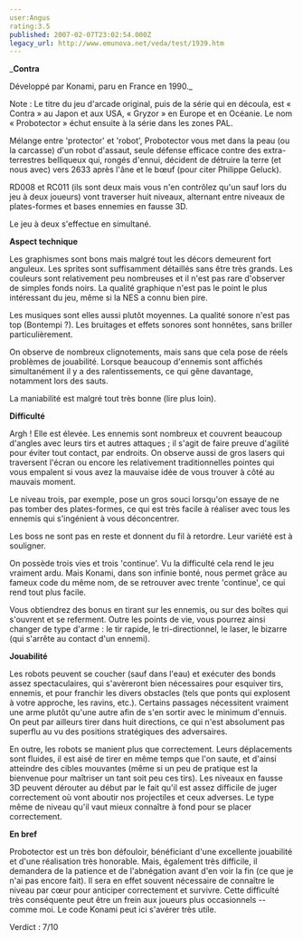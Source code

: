 ```yaml
---
user:Angus
rating:3.5
published: 2007-02-07T23:02:54.000Z
legacy_url: http://www.emunova.net/veda/test/1939.htm
---
```

_**Contra**  

  

Développé par Konami, paru en France en 1990\._  

  

  

Note : Le titre du jeu d'arcade original, puis de la série qui en découla, est « Contra » au Japon et aux USA, « Gryzor » en Europe et en Océanie. Le nom « Probotector » échut ensuite à la série dans les zones PAL.  

  

Mélange entre 'protector' et 'robot', Probotector vous met dans la peau (ou la carcasse) d'un robot d'assaut, seule défense efficace contre des extra-terrestres belliqueux qui, rongés d'ennui, décident de détruire la terre (et nous avec) vers 2633 après l'âne et le bœuf (pour citer Philippe Geluck).  

  

RD008 et RC011 (ils sont deux mais vous n'en contrôlez qu'un sauf lors du jeu à deux joueurs) vont traverser huit niveaux, alternant entre niveaux de plates-formes et bases ennemies en fausse 3D.  

Le jeu à deux s'effectue en simultané.  

  

**Aspect technique**  

  

Les graphismes sont bons mais malgré tout les décors demeurent fort anguleux. Les sprites sont suffisamment détaillés sans être très grands. Les couleurs sont relativement peu nombreuses et il n'est pas rare d'observer de simples fonds noirs. La qualité graphique n'est pas le point le plus intéressant du jeu, même si la NES a connu bien pire.  

Les musiques sont elles aussi plutôt moyennes. La qualité sonore n'est pas top (Bontempi ?). Les bruitages et effets sonores sont honnêtes, sans briller particulièrement.  

On observe de nombreux clignotements, mais sans que cela pose de réels problèmes de jouabilité. Lorsque beaucoup d'ennemis sont affichés simultanément il y a des ralentissements, ce qui gêne davantage, notamment lors des sauts.  

La maniabilité est malgré tout très bonne (lire plus loin).  

  

**Difficulté**  

  

Argh ! Elle est élevée. Les ennemis sont nombreux et couvrent beaucoup d'angles avec leurs tirs et autres attaques ; il s'agit de faire preuve d'agilité pour éviter tout contact, par endroits. On observe aussi de gros lasers qui traversent l'écran ou encore les relativement traditionnelles pointes qui vous empalent si vous avez la mauvaise idée de vous trouver à côté au mauvais moment.  

Le niveau trois, par exemple, pose un gros souci lorsqu'on essaye de ne pas tomber des plates-formes, ce qui est très facile à réaliser avec tous les ennemis qui s'ingénient à vous déconcentrer.  

Les boss ne sont pas en reste et donnent du fil à retordre. Leur variété est à souligner.  

  

On possède trois vies et trois 'continue'. Vu la difficulté cela rend le jeu vraiment ardu. Mais Konami, dans son infinie bonté, nous permet grâce au fameux code du même nom, de se retrouver avec trente 'continue', ce qui rend tout plus facile.  

  

Vous obtiendrez des bonus en tirant sur les ennemis, ou sur des boîtes qui s'ouvrent et se referment. Outre les points de vie, vous pourrez ainsi changer de type d'arme : le tir rapide, le tri-directionnel, le laser, le bizarre (qui s'arrête au contact d'un ennemi).  

  

**Jouabilité**  

  

Les robots peuvent se coucher (sauf dans l'eau) et exécuter des bonds assez spectaculaires, qui s'avèreront bien nécessaires pour esquiver tirs, ennemis, et pour franchir les divers obstacles (tels que ponts qui explosent à votre approche, les ravins, etc.). Certains passages nécessitent vraiment une arme plutôt qu'une autre afin de s'en sortir avec le minimum d'ennuis. On peut par ailleurs tirer dans huit directions, ce qui n'est absolument pas superflu au vu des positions stratégiques des adversaires.  

  

En outre, les robots se manient plus que correctement. Leurs déplacements sont fluides, il est aisé de tirer en même temps que l'on saute, et d'ainsi atteindre des cibles mouvantes (même si un peu de pratique est la bienvenue pour maîtriser un tant soit peu ces tirs). Les niveaux en fausse 3D peuvent dérouter au début par le fait qu'il est assez difficile de juger correctement où vont aboutir nos projectiles et ceux adverses. Le type même de niveau qu'il vaut mieux connaître à fond pour se placer correctement.  

  

**En bref**  

  

Probotector est un très bon défouloir, bénéficiant d'une excellente jouabilité et d'une réalisation très honorable. Mais, également très difficile, il demandera de la patience et de l'abnégation avant d'en voir la fin (ce que je n'ai pas encore fait). Il sera en effet souvent nécessaire de connaître le niveau par cœur pour anticiper correctement et survivre. Cette difficulté très conséquente peut être un frein aux joueurs plus occasionnels -- comme moi. Le code Konami peut ici s'avérer très utile.  

  

Verdict : 7/10